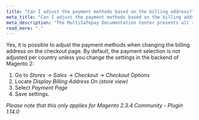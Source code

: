 ```yaml
---
title: "Can I adjust the payment methods based on the billing address?"
meta_title: "Can I adjust the payment methods based on the billing address MultiSafepay Docs"
meta_description: "The MultiSafepay Documentation Center presents all relevant information about our Plugins and API. You can also find support pages for payment methods, tools and general questions as well as the contact details of our Support and Integration Teams."
read_more: "."
---
```

Yes, it is possible to adjust the payment methods when changing the billing address on the checkout page. By default, the payment selection is not adjusted per country unless you change the settings in the backend of Magento 2:

1. Go to _Stores_ → _Sales_ → _Checkout_ → _Checkout Options_
2. Locate _Display Billing Address On (store view)_
3. Select _Payment Page_
4. Save settings.

_Please note that this only applies for Magento 2.3.4 Community - Plugin 1.14.0_